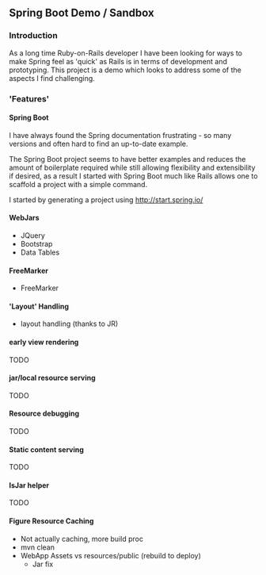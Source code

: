 ## Spring Boot Demo / Sandbox
 
### Introduction

As a long time Ruby-on-Rails developer I have been looking for ways to make Spring feel as 'quick' as Rails is in terms
of development and prototyping. This project is a demo which looks to address some of the aspects I find challenging.

### 'Features'

#### Spring Boot

I have always found the Spring documentation frustrating - so many versions and often hard to find an up-to-date
example.

The Spring Boot project seems to have better examples and reduces the amount of boilerplate required while still
allowing flexibility and extensibility if desired, as a result I started with Spring Boot much like Rails allows
one to scaffold a project with a simple command. 

I started by generating a project using http://start.spring.io/ 

#### WebJars
- JQuery
- Bootstrap
- Data Tables

#### FreeMarker
- FreeMarker

#### 'Layout' Handling
- layout handling (thanks to JR)

####  early view rendering
TODO

####  jar/local resource serving
TODO

####  Resource debugging
TODO

####  Static content serving
TODO

####  IsJar helper
TODO

####  Figure Resource Caching
- Not actually caching, more build proc
- mvn clean
- WebApp Assets vs resources/public (rebuild to deploy)
    - Jar fix